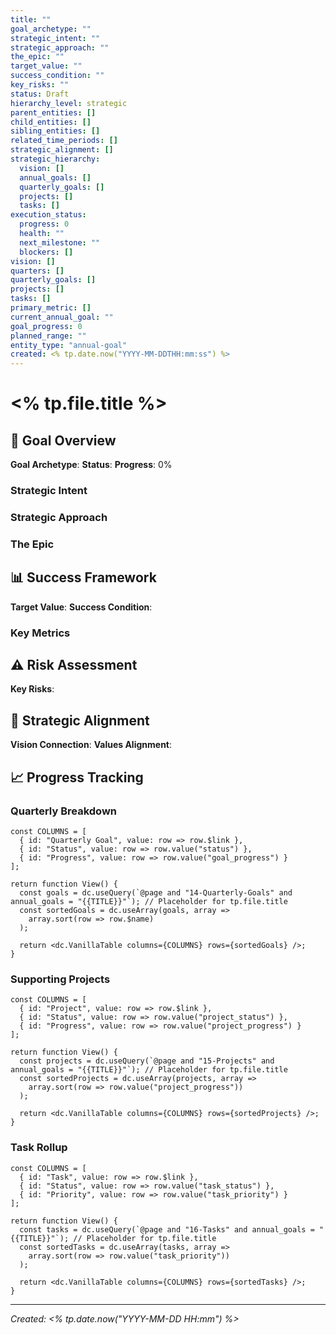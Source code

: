 ```yaml
---
title: ""
goal_archetype: ""
strategic_intent: ""
strategic_approach: ""
the_epic: ""
target_value: ""
success_condition: ""
key_risks: ""
status: Draft
hierarchy_level: strategic
parent_entities: []
child_entities: []
sibling_entities: []
related_time_periods: []
strategic_alignment: []
strategic_hierarchy:
  vision: []
  annual_goals: []
  quarterly_goals: []
  projects: []
  tasks: []
execution_status:
  progress: 0
  health: ""
  next_milestone: ""
  blockers: []
vision: []
quarters: []
quarterly_goals: []
projects: []
tasks: []
primary_metric: []
current_annual_goal: ""
goal_progress: 0
planned_range: ""
entity_type: "annual-goal"
created: <% tp.date.now("YYYY-MM-DDTHH:mm:ss") %>
---
```


# <% tp.file.title %>

## 🎯 Goal Overview

**Goal Archetype**: 
**Status**: 
**Progress**: 0%

### Strategic Intent

### Strategic Approach

### The Epic

## 📊 Success Framework

**Target Value**: 
**Success Condition**: 

### Key Metrics

## ⚠️ Risk Assessment

**Key Risks**: 

## 🔗 Strategic Alignment

**Vision Connection**: 
**Values Alignment**: 

## 📈 Progress Tracking

### Quarterly Breakdown

```datacorejsx
const COLUMNS = [
  { id: "Quarterly Goal", value: row => row.$link },
  { id: "Status", value: row => row.value("status") },
  { id: "Progress", value: row => row.value("goal_progress") }
];

return function View() {
  const goals = dc.useQuery(`@page and "14-Quarterly-Goals" and annual_goals = "{{TITLE}}"`); // Placeholder for tp.file.title
  const sortedGoals = dc.useArray(goals, array => 
    array.sort(row => row.$name)
  );
  
  return <dc.VanillaTable columns={COLUMNS} rows={sortedGoals} />;
}
```

### Supporting Projects

```datacorejsx
const COLUMNS = [
  { id: "Project", value: row => row.$link },
  { id: "Status", value: row => row.value("project_status") },
  { id: "Progress", value: row => row.value("project_progress") }
];

return function View() {
  const projects = dc.useQuery(`@page and "15-Projects" and annual_goals = "{{TITLE}}"`); // Placeholder for tp.file.title
  const sortedProjects = dc.useArray(projects, array =>
    array.sort(row => row.value("project_progress"))
  );

  return <dc.VanillaTable columns={COLUMNS} rows={sortedProjects} />;
}
```

### Task Rollup

```datacorejsx
const COLUMNS = [
  { id: "Task", value: row => row.$link },
  { id: "Status", value: row => row.value("task_status") },
  { id: "Priority", value: row => row.value("task_priority") }
];

return function View() {
  const tasks = dc.useQuery(`@page and "16-Tasks" and annual_goals = "{{TITLE}}"`); // Placeholder for tp.file.title
  const sortedTasks = dc.useArray(tasks, array =>
    array.sort(row => row.value("task_priority"))
  );

  return <dc.VanillaTable columns={COLUMNS} rows={sortedTasks} />;
}
```

---

*Created: <% tp.date.now("YYYY-MM-DD HH:mm") %>*
